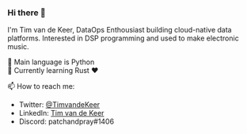 ### Hi there 👋

I'm Tim van de Keer, DataOps Enthousiast building cloud-native data platforms. Interested in DSP programming and used to make electronic music.

:snake: Main language is Python  
:crab: Currently learning Rust :heart:


📫 How to reach me:
- Twitter: [@TimvandeKeer](https://twitter.com/TimvandeKeer)
- LinkedIn: [Tim van de Keer](https://www.linkedin.com/in/tim-van-de-keer/)
- Discord: patchandpray#1406
